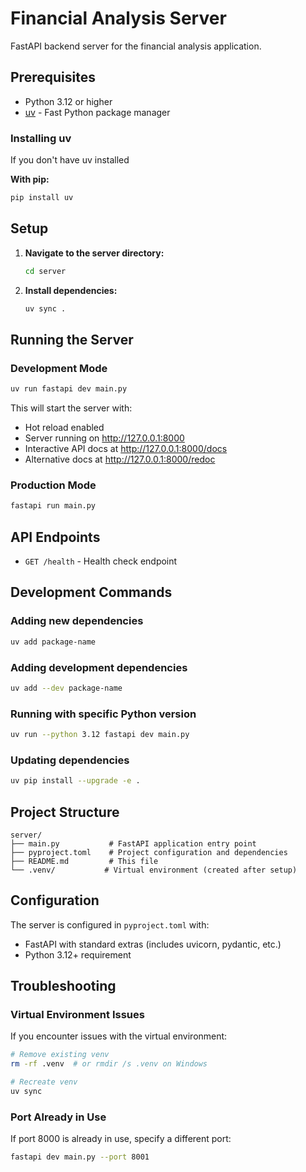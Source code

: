 # Financial Analysis Server

FastAPI backend server for the financial analysis application.

## Prerequisites

- Python 3.12 or higher
- [uv](https://docs.astral.sh/uv/) - Fast Python package manager

### Installing uv

If you don't have uv installed

**With pip:**
```bash
pip install uv
```

## Setup

1. **Navigate to the server directory:**
   ```bash
   cd server
   ```

2. **Install dependencies:**
   ```bash
   uv sync .
   ```

## Running the Server

### Development Mode
```bash
uv run fastapi dev main.py
```

This will start the server with:
- Hot reload enabled
- Server running on http://127.0.0.1:8000
- Interactive API docs at http://127.0.0.1:8000/docs
- Alternative docs at http://127.0.0.1:8000/redoc

### Production Mode
```bash
fastapi run main.py
```

## API Endpoints

- `GET /health` - Health check endpoint

## Development Commands

### Adding new dependencies
```bash
uv add package-name
```

### Adding development dependencies
```bash
uv add --dev package-name
```

### Running with specific Python version
```bash
uv run --python 3.12 fastapi dev main.py
```

### Updating dependencies
```bash
uv pip install --upgrade -e .
```

## Project Structure

```
server/
├── main.py           # FastAPI application entry point
├── pyproject.toml    # Project configuration and dependencies
├── README.md         # This file
└── .venv/           # Virtual environment (created after setup)
```

## Configuration

The server is configured in `pyproject.toml` with:
- FastAPI with standard extras (includes uvicorn, pydantic, etc.)
- Python 3.12+ requirement

## Troubleshooting

### Virtual Environment Issues
If you encounter issues with the virtual environment:
```bash
# Remove existing venv
rm -rf .venv  # or rmdir /s .venv on Windows

# Recreate venv
uv sync
```

### Port Already in Use
If port 8000 is already in use, specify a different port:
```bash
fastapi dev main.py --port 8001
```
